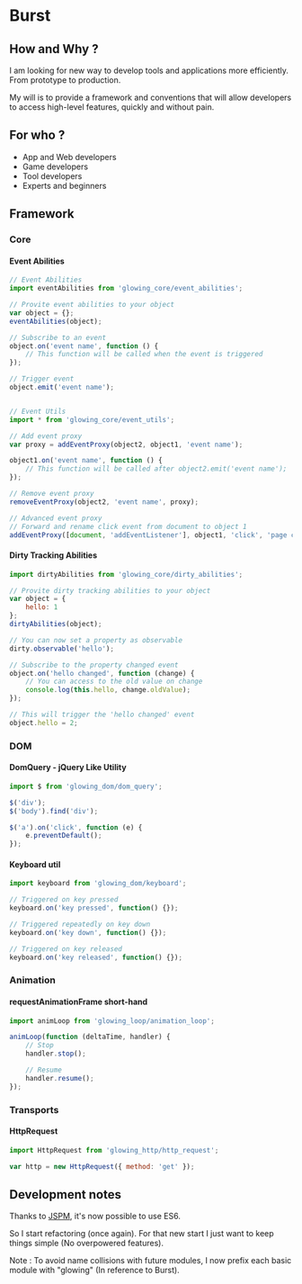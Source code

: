 # Burst

## How and Why ?

I am looking for new way to develop tools and applications more efficiently. From prototype to production.

My will is to provide a framework and conventions that will allow developers to access high-level features, quickly and without pain.

## For who ?

- App and Web developers
- Game developers
- Tool developers
- Experts and beginners

## Framework

### Core

#### Event Abilities

```javascript
// Event Abilities
import eventAbilities from 'glowing_core/event_abilities';

// Provite event abilities to your object
var object = {};
eventAbilities(object);

// Subscribe to an event
object.on('event name', function () {
	// This function will be called when the event is triggered
});

// Trigger event
object.emit('event name');


// Event Utils
import * from 'glowing_core/event_utils';

// Add event proxy
var proxy = addEventProxy(object2, object1, 'event name');

object1.on('event name', function () {
	// This function will be called after object2.emit('event name');
});

// Remove event proxy
removeEventProxy(object2, 'event name', proxy);

// Advanced event proxy
// Forward and rename click event from document to object 1
addEventProxy([document, 'addEventListener'], object1, 'click', 'page clicked');
```

#### Dirty Tracking Abilities

```javascript
import dirtyAbilities from 'glowing_core/dirty_abilities';

// Provite dirty tracking abilities to your object
var object = {
	hello: 1
};
dirtyAbilities(object);

// You can now set a property as observable
dirty.observable('hello');

// Subscribe to the property changed event
object.on('hello changed', function (change) {
	// You can access to the old value on change
	console.log(this.hello, change.oldValue);
});

// This will trigger the 'hello changed' event
object.hello = 2;
```

### DOM

#### DomQuery - jQuery Like Utility

```javascript
import $ from 'glowing_dom/dom_query';

$('div');
$('body').find('div');

$('a').on('click', function (e) {
	e.preventDefault();
});
```

#### Keyboard util

```javascript
import keyboard from 'glowing_dom/keyboard';

// Triggered on key pressed
keyboard.on('key pressed', function() {});

// Triggered repeatedly on key down
keyboard.on('key down', function() {});

// Triggered on key released
keyboard.on('key released', function() {});
```

### Animation

#### requestAnimationFrame short-hand

```javascript
import animLoop from 'glowing_loop/animation_loop';

animLoop(function (deltaTime, handler) {
	// Stop
	handler.stop();

	// Resume
	handler.resume();
});
```

### Transports

#### HttpRequest

```javascript
import HttpRequest from 'glowing_http/http_request';

var http = new HttpRequest({ method: 'get' });
```

## Development notes

Thanks to [JSPM](http://jspm.io/), it's now possible to use ES6.

So I start refactoring (once again).
For that new start I just want to keep things simple (No overpowered features).

Note : To avoid name collisions with future modules, I now prefix each basic module with "glowing" (In reference to Burst).
